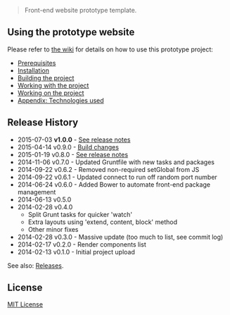 > Front-end website prototype template.

## Using the prototype website
Please refer to [the wiki](https://github.com/buildingblocks/bb-prototype-website/wiki) for details on how to use this prototype project:

- [Prerequisites](https://github.com/buildingblocks/bb-prototype-website/wiki/Prerequisites)
- [Installation](https://github.com/buildingblocks/bb-prototype-website/wiki/Installation)
- [Building the project](https://github.com/buildingblocks/bb-prototype-website/wiki/Building-the-project)
- [Working with the project](https://github.com/buildingblocks/bb-prototype-website/wiki/Working-with-the-project)
- [Working on the project](https://github.com/buildingblocks/bb-prototype-website/wiki/Working-on-the-project)
- [Appendix: Technologies used](https://github.com/buildingblocks/bb-prototype-website/wiki/Appendix:-Technologies-used)

## Release History 

* 2015-07-03 **v1.0.0** - [See release notes](https://github.com/buildingblocks/bb-prototype-website/releases/tag/1.0.0)
* 2015-04-14 v0.9.0 - [Build changes](https://github.com/buildingblocks/bb-prototype-website/releases/tag/v0.9.0)
* 2015-01-19 v0.8.0 - [See release notes](https://github.com/buildingblocks/bb-prototype-website/releases/tag/v0.8.0)
* 2014-11-06 v0.7.0 - Updated Gruntfile with new tasks and packages
* 2014-09-22 v0.6.2 - Removed non-required setGlobal from JS
* 2014-09-22 v0.6.1 - Updated connect to run off random port number
* 2014-06-24 v0.6.0 - Added Bower to automate front-end package management
* 2014-06-13 v0.5.0
* 2014-02-28 v0.4.0
	* Split Grunt tasks for quicker 'watch'
	* Extra layouts using 'extend, content, block' method
	* Other minor fixes
* 2014-02-28 v0.3.0 - Massive update (too much to list, see commit log)
* 2014-02-17 v0.2.0 - Render components list
* 2014-02-13 v0.1.0 - Initial project upload

See also: [Releases](https://github.com/buildingblocks/bb-prototype-website/releases).

## License
[MIT License](http://building-blocks.mit-license.org)


[travis-url]: http://travis-ci.org/buildingblocks/bb-prototype-website
[travis-image]: https://secure.travis-ci.org/buildingblocks/bb-prototype-website.svg?branch=master
[dev-dependency-url]: https://david-dm.org/buildingblocks/bb-prototype-website#info=devDependencies
[dev-dependency-image]: https://david-dm.org/buildingblocks/bb-prototype-website/dev-status.svg

